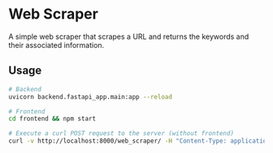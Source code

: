 # Web Scraper

A simple web scraper that scrapes a URL and returns the keywords and their associated information.

## Usage

```bash
# Backend
uvicorn backend.fastapi_app.main:app --reload

# Frontend
cd frontend && npm start

# Execute a curl POST request to the server (without frontend)
curl -v http://localhost:8000/web_scraper/ -H "Content-Type: application/x-www-form-urlencoded" -d "url=https://en.wikipedia.org/wiki/Artificial_intelligence"
```
